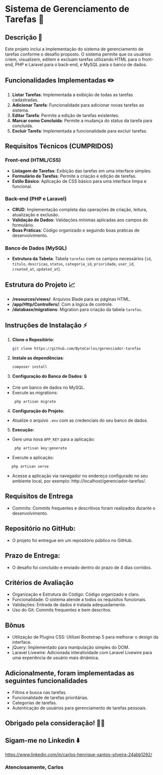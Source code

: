 # Sistema de Gerenciamento de Tarefas :wrench:

## Descrição :page_facing_up:

Este projeto inclui a implementação do sistema de gerenciamento de tarefas conforme o desafio proposto. O sistema permite que os usuários criem, visualizem, editem e excluam tarefas utilizando HTML para o front-end, PHP e Laravel para o back-end, e MySQL para o banco de dados.

## Funcionalidades Implementadas :pencil2:

1. **Listar Tarefas**: Implementada a exibição de todas as tarefas cadastradas.
2. **Adicionar Tarefa**: Funcionalidade para adicionar novas tarefas ao sistema.
3. **Editar Tarefa**: Permite a edição de tarefas existentes.
4. **Marcar como Concluída**: Permite a mudança do status da tarefa para concluída.
5. **Excluir Tarefa**: Implementada a funcionalidade para excluir tarefas.

## Requisitos Técnicos (CUMPRIDOS)

### Front-end (HTML/CSS)
- **Listagem de Tarefas**: Exibição das tarefas em uma interface simples.
- **Formulário de Tarefas**: Permite a criação e edição de tarefas.
- **Estilo Básico**: Aplicação de CSS básico para uma interface limpa e funcional.

### Back-end (PHP e Laravel)
- **CRUD**: Implementação completa das operações de criação, leitura, atualização e exclusão.
- **Validação de Dados**: Validações mínimas aplicadas aos campos do formulário.
- **Boas Práticas**: Código organizado e seguindo boas práticas de desenvolvimento.

### Banco de Dados (MySQL)
- **Estrutura da Tabela**: Tabela `tarefas` com os campos necessários (`id`, `titulo`, `descricao`, `status`, `categoria_id`, `prioridade`, `user_id`, `created_at`, `updated_at`).

## Estrutura do Projeto :chart_with_upwards_trend:

- **/resources/views/**: Arquivos Blade para as páginas HTML.
- **/app/Http/Controllers/**: Com a lógica de controle.
- **/database/migrations**: Migration para criação da tabela `tarefas`.

## Instruções de Instalação :zap:

1. **Clone o Repositório**:
   ```bash
   git clone https://github.com/ByteCarlos/gerenciador-tarefas
   ```

2. **Instale as dependências**:
   ```bash
   composer install
   ```

3. **Configuração do Banco de Dados**: :lock:
- Crie um banco de dados no MySQL.
- Execute as migrations:
  ```bash
   php artisan migrate
   ```

4. **Configuração do Projeto:**
- Atualize o arquivo `.env` com as credenciais do seu banco de dados.

5. **Execução:**
- Gere uma nova ``APP_KEY`` para a aplicação:
  ```bash
   php artisan key:generate
   ```
- Execute a aplicação:
```bash
   php artisan serve
   ```
- Acesse a aplicação via navegador no endereço configurado no seu ambiente local, por exemplo: http://localhost/gerenciador-tarefas/.

## Requisitos de Entrega
   - Commits:
   Commits frequentes e descritivos foram realizados durante o desenvolvimento.

## Repositório no GitHub:
   - O projeto foi entregue em um repositório público no GitHub.

## Prazo de Entrega:
   - O desafio foi concluído e enviado dentro do prazo de 4 dias corridos.

## Critérios de Avaliação
- Organização e Estrutura do Código: Código organizado e claro.
- Funcionalidade: O sistema atende a todos os requisitos funcionais.
- Validações: Entrada de dados é tratada adequadamente.
- Uso do Git: Commits frequentes e bem descritos.

## Bônus
- Utilização de Plugins CSS: Utilizei Bootstrap 5 para melhorar o design da interface.
- jQuery: Implementado para manipulação simples do DOM.
- Laravel Livewire: Adicionada interatividade com Laravel Livewire para uma experiência de usuário mais dinâmica.

## Adicionalmente, foram implementadas as seguintes funcionalidades
- Filtros e busca nas tarefas.
- Funcionalidade de tarefas prioritárias.
- Categorias de tarefas.
- Autenticação de usuários para gerenciamento de tarefas pessoais.

## Obrigado pela consideração! :technologist:

## Sigam-me no Linkedin :arrow_down:
https://www.linkedin.com/in/carlos-henrique-santos-silveira-24abb1292/

### Atenciosamente, Carlos
